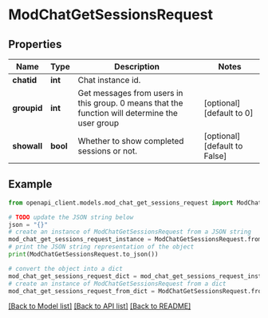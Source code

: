 # ModChatGetSessionsRequest


## Properties

Name | Type | Description | Notes
------------ | ------------- | ------------- | -------------
**chatid** | **int** | Chat instance id. | 
**groupid** | **int** | Get messages from users in this group.                                                 0 means that the function will determine the user group | [optional] [default to 0]
**showall** | **bool** | Whether to show completed sessions or not. | [optional] [default to False]

## Example

```python
from openapi_client.models.mod_chat_get_sessions_request import ModChatGetSessionsRequest

# TODO update the JSON string below
json = "{}"
# create an instance of ModChatGetSessionsRequest from a JSON string
mod_chat_get_sessions_request_instance = ModChatGetSessionsRequest.from_json(json)
# print the JSON string representation of the object
print(ModChatGetSessionsRequest.to_json())

# convert the object into a dict
mod_chat_get_sessions_request_dict = mod_chat_get_sessions_request_instance.to_dict()
# create an instance of ModChatGetSessionsRequest from a dict
mod_chat_get_sessions_request_from_dict = ModChatGetSessionsRequest.from_dict(mod_chat_get_sessions_request_dict)
```
[[Back to Model list]](../README.md#documentation-for-models) [[Back to API list]](../README.md#documentation-for-api-endpoints) [[Back to README]](../README.md)


